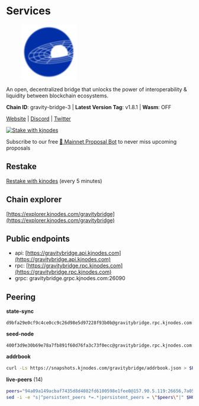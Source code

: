 # Services

<figure><img src="https://raw.githubusercontent.com/kj89/cosmos-images/main/logos/gravitybridge.png" width="150" alt=""><figcaption></figcaption></figure>

An open, decentralized bridge that unlocks the power of  interoperability & liquidity between blockchain ecosystems.

**Chain ID**: gravity-bridge-3 | **Latest Version Tag**: v1.8.1 | **Wasm**: OFF

[Website](https://www.gravitybridge.net) | [Discord](https://discord.gg/ARV8dTSjAk) | [Twitter](https://twitter.com/gravity_bridge)

[![Stake with kjnodes](https://i.ibb.co/cr44Q8j/button-stake-with-kjnodes.png)](https://restake.app/gravitybridge/gravityvaloper1nw3uavthnjwsgrrjzav2wdg9m0pw7k4fc7hvlz)

Subscribe to our free [🤖 Mainnet Proposal Bot](https://t.me/kjnodes_proposal_bot) to never miss upcoming proposals

## Restake

[Restake with kjnodes](https://restake.app/gravitybridge/gravityvaloper1nw3uavthnjwsgrrjzav2wdg9m0pw7k4fc7hvlz) (every 5 minutes)
## Chain explorer
[https://explorer.kjnodes.com/gravitybridge](https://explorer.kjnodes.com/gravitybridge)

## Public endpoints

* api: [https://gravitybridge.api.kjnodes.com](https://gravitybridge.api.kjnodes.com)
* rpc: [https://gravitybridge.rpc.kjnodes.com](https://gravitybridge.rpc.kjnodes.com)
* grpc: gravitybridge.grpc.kjnodes.com:26090

## Peering

**state-sync**

```text
d9bfa29e0cf9c4ce0cc9c26d98e5d97228f93b0b@gravitybridge.rpc.kjnodes.com:26656
```

**seed-node**

```text
400f3d9e30b69e78a7fb891f60d76fa3c73f0ecc@gravitybridge.rpc.kjnodes.com:26659
```

**addrbook**
```bash
curl -Ls https://snapshots.kjnodes.com/gravitybridge/addrbook.json > $HOME/.gravity/config/addrbook.json
```

**live-peers** (14)
```bash
peers="94a09a149acbaf7435d8d4082fd6100598e1fee0@157.90.5.119:26656,7a05c69e10c76348e4fadeda5e0803ff4804e183@188.34.180.92:26656,dc840076d50cf601da3ca708bc3665c7d480ff98@65.108.13.74:26656,d9bfa29e0cf9c4ce0cc9c26d98e5d97228f93b0b@65.109.88.38:26656,4e1ea298ef66eec3ec320171f90336a1e4bb13ea@51.81.107.95:10256,930f874c17eff988acd8eb761fea8d4873ea6eb3@185.249.227.231:29656,c4666a5c897463492246983fdc78ab20f32dc0c0@50.21.167.179:26656,e38de921f46e22de0be8e4eba0b0338cbd065fc9@51.81.159.162:26656,2b107c598194efa2efb04cbd395528900ffb1b1c@65.108.104.113:26656,e5a11a1a8a36f0910755d0fc3546e8e3198283da@18.156.199.4:26656,16f40620f1b1942246015f35c40dd9fc84e51b01@66.94.124.27:26656,7ec5a1fe29feebb8ff632ebe2a4e3f70586e2adc@65.108.232.134:33656,811817c6ddc112ed37f7cd71c6bbae186f1e8239@135.125.188.17:34095,162e8994c0738fb5895e77b888718ea51d4c40d3@167.86.106.22:26656"
sed -i -e "s|^persistent_peers *=.*|persistent_peers = \"$peers\"|" $HOME/.gravity/config/config.toml
```
